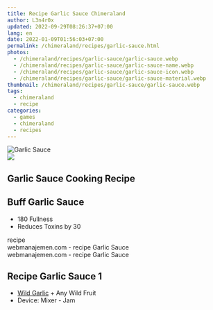```yaml
---
title: Recipe Garlic Sauce Chimeraland
author: L3n4r0x
updated: 2022-09-29T08:26:37+07:00
lang: en
date: 2022-01-09T01:56:03+07:00
permalink: /chimeraland/recipes/garlic-sauce.html
photos:
  - /chimeraland/recipes/garlic-sauce/garlic-sauce.webp
  - /chimeraland/recipes/garlic-sauce/garlic-sauce-name.webp
  - /chimeraland/recipes/garlic-sauce/garlic-sauce-icon.webp
  - /chimeraland/recipes/garlic-sauce/garlic-sauce-material.webp
thumbnail: /chimeraland/recipes/garlic-sauce/garlic-sauce.webp
tags:
  - chimeraland
  - recipe
categories:
  - games
  - chimeraland
  - recipes
---
```


<link
  rel="stylesheet"
  href="https://rawcdn.githack.com/dimaslanjaka/Web-Manajemen/870a349/css/bootstrap-5-3-0-alpha3-wrapper.css"
/>
<section id="bootstrap-wrapper">
  <div data-bs-theme="dark">
    <div class="card mb-2">
      <div class="card-body">
        <div class="row g-0">
          <div class="col-sm-4 position-relative mb-2">
            <img
              src="https://www.webmanajemen.com/chimeraland/recipes/garlic-sauce/garlic-sauce-material.webp"
              class="card-img fit-cover w-100 h-100"
              alt="Garlic Sauce"
              data-fancybox="true"
            />
          </div>
          <div class="col-sm-8 mb-2">
            <div class="card-body">
              <div class="d-flex flex-row align-items-center mb-3">
                <img
                  class="d-inline-block me-2"
                  src="https://www.webmanajemen.com/chimeraland/recipes/garlic-sauce/garlic-sauce-icon.webp"
                  width="auto"
                  height="auto"
                  style="vertical-align: middle"
                />
                <h2 class="fs-5">Garlic Sauce Cooking Recipe</h2>
              </div>
              <h2 class="card-title fs-5">Buff Garlic Sauce</h2>
              <div class="card-text">
                <ul>
                  <li>180 Fullness</li>
                  <li>Reduces Toxins by 30</li>
                </ul>
              </div>
              <span class="badge rounded-pill">recipe</span>
            </div>
            <div class="card-footer text-end text-muted mt-auto">
              webmanajemen.com - recipe Garlic Sauce
            </div>
          </div>
        </div>
      </div>
      <div class="card-footer text-end text-muted">
        webmanajemen.com - recipe Garlic Sauce
      </div>
    </div>
    <div class="row mb-2">
      <div class="col-12 col-lg-6 recipe-item mb-2">
        <div class="card">
          <div class="card-body">
            <h2 class="card-title fs-5">Recipe Garlic Sauce 1</h2>
            <div class="card-text">
              <ul>
                <li>
                  <a
                    class="text-decoration-none text-primary"
                    href="/chimeraland/materials/wild-garlic.html"
                    >Wild Garlic</a
                  ><span> + </span>Any Wild Fruit
                </li>
                <li>Device: Mixer - Jam</li>
              </ul>
            </div>
          </div>
        </div>
      </div>
    </div>
  </div>
</section>
